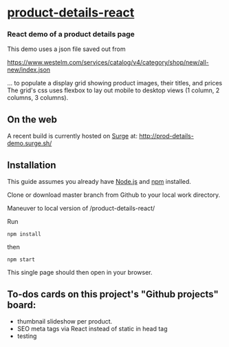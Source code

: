 # [product-details-react](https://github.com/CodeTrafficker/product-details-react)

### React demo of a product details page 

This demo uses a json file saved out from 

 https://www.westelm.com/services/catalog/v4/category/shop/new/all-new/index.json

 ... to populate a display grid showing product images, their titles, and prices The grid's css uses flexbox to lay out mobile to desktop views (1 column, 2 columns, 3 columns).

## On the web
A recent build is currently hosted on [Surge](https://surge.sh/) at:
http://prod-details-demo.surge.sh/

## Installation

This guide assumes you already have [Node.js](https://nodejs.org/en/) and [npm](https://www.npmjs.com/) installed.

Clone or download master branch from Github to your local work directory.

Maneuver to local version of /product-details-react/

Run 

```npm install```

then

```npm start```

This single page should then open in your browser.

## To-dos cards on this project's "Github projects" board:
- thumbnail slideshow per product.
- SEO meta tags via React instead of static in head tag
- testing
